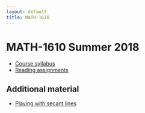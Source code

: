 ```yaml
---
layout: default
title: MATH-1610
---
```


# MATH-1610 Summer 2018

* [Course syllabus](syllabus/)
* [Reading assignments](reading/)

## Additional material

- [Playing with secant lines](tangent/)
